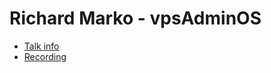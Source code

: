 # Richard Marko - vpsAdminOS

* [Talk info]()
* [Recording](https://www.youtube.com/watch?v=ZJnZv2TE5_Q)
